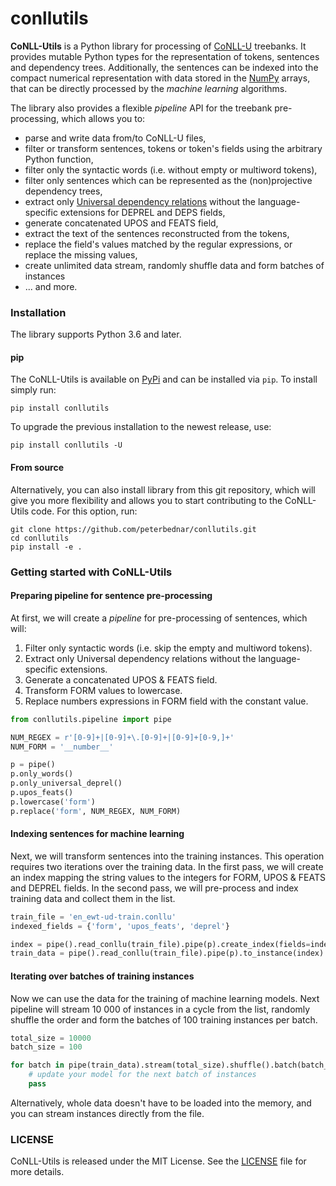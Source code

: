 # conllutils

**CoNLL-Utils** is a Python library for processing of [CoNLL-U](https://universaldependencies.org) treebanks. It
provides mutable Python types for the representation of tokens, sentences and dependency trees. Additionally, the 
sentences can be indexed into the compact numerical representation with data stored in the [NumPy](https://numpy.org)
arrays, that can be directly processed by the _machine learning_ algorithms.

The library also provides a flexible _pipeline_ API for the treebank pre-processing, which allows you to:
* parse and write data from/to CoNLL-U files,
* filter or transform sentences, tokens or token's fields using the arbitrary Python function,
* filter only the syntactic words (i.e. without empty or multiword tokens),
* filter only sentences which can be represented as the (non)projective dependency trees,
* extract only [Universal dependency relations](https://universaldependencies.org/u/dep/index.html) without 
  the language-specific extensions for DEPREL and DEPS fields,
* generate concatenated UPOS and FEATS field,
* extract the text of the sentences reconstructed from the tokens,
* replace the field's values matched by the regular expressions, or replace the missing values,
* create unlimited data stream, randomly shuffle data and form batches of instances
* ... and more.

### Installation

The library supports Python 3.6 and later.

#### pip

The CoNLL-Utils is available on [PyPi](https://pypi.python.org/pypi) and can be installed via `pip`. To install simply
run:
```
pip install conllutils
```

To upgrade the previous installation to the newest release, use:
```
pip install conllutils -U
```

#### From source

Alternatively, you can also install library from this git repository, which will give you more flexibility and allows
you to start contributing to the CoNLL-Utils code. For this option, run:
```
git clone https://github.com/peterbednar/conllutils.git
cd conllutils
pip install -e .
```

### Getting started with CoNLL-Utils

#### Preparing pipeline for sentence pre-processing

At first, we will create a _pipeline_ for pre-processing of sentences, which will:
1. Filter only syntactic words (i.e. skip the empty and multiword tokens).
2. Extract only Universal dependency relations without the language-specific extensions.
3. Generate a concatenated UPOS & FEATS field.
4. Transform FORM values to lowercase.
5. Replace numbers expressions in FORM field with the constant value.

```python
from conllutils.pipeline import pipe

NUM_REGEX = r'[0-9]+|[0-9]+\.[0-9]+|[0-9]+[0-9,]+'
NUM_FORM = '__number__'

p = pipe()
p.only_words()
p.only_universal_deprel()
p.upos_feats()
p.lowercase('form')
p.replace('form', NUM_REGEX, NUM_FORM)
```

#### Indexing sentences for machine learning

Next, we will transform sentences into the training instances. This operation requires two iterations over the training
data. In the first pass, we will create an index mapping the string values to the integers for FORM, UPOS & FEATS and
DEPREL fields. In the second pass, we will pre-process and index training data and collect them in the list.

```python
train_file = 'en_ewt-ud-train.conllu'
indexed_fields = {'form', 'upos_feats', 'deprel'}

index = pipe().read_conllu(train_file).pipe(p).create_index(fields=indexed_fields)
train_data = pipe().read_conllu(train_file).pipe(p).to_instance(index).collect()
```

#### Iterating over batches of training instances

Now we can use the data for the training of machine learning models. Next pipeline will stream 10 000 of instances in a
cycle from the list, randomly shuffle the order and form the batches of 100 training instances per batch.

```python
total_size = 10000
batch_size = 100

for batch in pipe(train_data).stream(total_size).shuffle().batch(batch_size):
    # update your model for the next batch of instances
    pass
```

Alternatively, whole data doesn't have to be loaded into the memory, and you can stream instances directly from the
file.

### LICENSE

CoNLL-Utils is released under the MIT License. See the [LICENSE](https://github.com/peterbednar/conllutils/blob/master/LICENSE)
file for more details.
